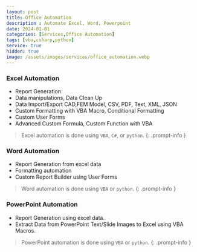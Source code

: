 ```yaml
---
layout: post
title: Office Automation
description : Automate Excel, Word, Powerpoint
date: 2024-01-01
categories: [Services,Office Automation]
tags: [vba,csharp,python]
service: true
hidden: true
image: /assets/images/services/office_automation.webp
---
```


### Excel Automation
- Report Generation
- Data manipulations, Data Clean Up 
- Data Import/Export CAD,FEM Model, CSV, PDF, Text, XML, JSON
- Custom Formatting with VBA Macro, Conditional Formatting
- Custom User Forms
- Advanced Custom Formula, Custom Function with VBA

<!-- markdownlint-capture -->
<!-- markdownlint-disable -->
> Excel automation is done using `VBA`, `C#`, or `python`.
{: .prompt-info }
<!-- markdownlint-restore -->

### Word Automation
- Report Generation from excel data
- Formatting automation
- Custom Report Builder using User Forms
  
<!-- markdownlint-capture -->
<!-- markdownlint-disable -->
> Word automation is done using `VBA` or `python`.
{: .prompt-info }
<!-- markdownlint-restore -->

### PowerPoint Automation
- Report Generation using excel data.
- Extract Data from PowerPoint Text/Slide Images to Excel using VBA Macros.

<!-- markdownlint-capture -->
<!-- markdownlint-disable -->
> PowerPoint automation is done using `VBA` or `python`.
{: .prompt-info }
<!-- markdownlint-restore -->